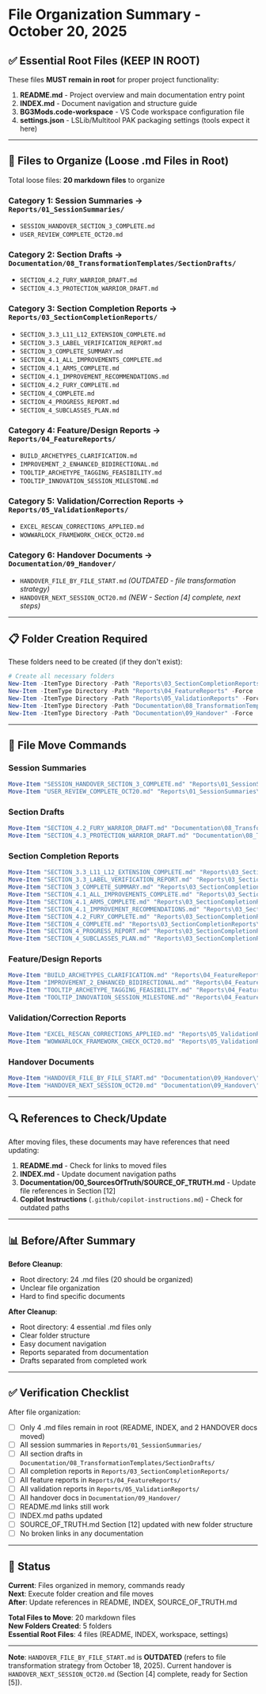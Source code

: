 # File Organization Summary - October 20, 2025

## ✅ Essential Root Files (KEEP IN ROOT)

These files **MUST remain in root** for proper project functionality:

1. **README.md** - Project overview and main documentation entry point
2. **INDEX.md** - Document navigation and structure guide
3. **BG3Mods.code-workspace** - VS Code workspace configuration file
4. **settings.json** - LSLib/Multitool PAK packaging settings (tools expect it here)

---

## 📁 Files to Organize (Loose .md Files in Root)

Total loose files: **20 markdown files** to organize

### Category 1: Session Summaries → `Reports/01_SessionSummaries/`
- `SESSION_HANDOVER_SECTION_3_COMPLETE.md`
- `USER_REVIEW_COMPLETE_OCT20.md`

### Category 2: Section Drafts → `Documentation/08_TransformationTemplates/SectionDrafts/`
- `SECTION_4.2_FURY_WARRIOR_DRAFT.md`
- `SECTION_4.3_PROTECTION_WARRIOR_DRAFT.md`

### Category 3: Section Completion Reports → `Reports/03_SectionCompletionReports/`
- `SECTION_3.3_L11_L12_EXTENSION_COMPLETE.md`
- `SECTION_3.3_LABEL_VERIFICATION_REPORT.md`
- `SECTION_3_COMPLETE_SUMMARY.md`
- `SECTION_4.1_ALL_IMPROVEMENTS_COMPLETE.md`
- `SECTION_4.1_ARMS_COMPLETE.md`
- `SECTION_4.1_IMPROVEMENT_RECOMMENDATIONS.md`
- `SECTION_4.2_FURY_COMPLETE.md`
- `SECTION_4_COMPLETE.md`
- `SECTION_4_PROGRESS_REPORT.md`
- `SECTION_4_SUBCLASSES_PLAN.md`

### Category 4: Feature/Design Reports → `Reports/04_FeatureReports/`
- `BUILD_ARCHETYPES_CLARIFICATION.md`
- `IMPROVEMENT_2_ENHANCED_BIDIRECTIONAL.md`
- `TOOLTIP_ARCHETYPE_TAGGING_FEASIBILITY.md`
- `TOOLTIP_INNOVATION_SESSION_MILESTONE.md`

### Category 5: Validation/Correction Reports → `Reports/05_ValidationReports/`
- `EXCEL_RESCAN_CORRECTIONS_APPLIED.md`
- `WOWWARLOCK_FRAMEWORK_CHECK_OCT20.md`

### Category 6: Handover Documents → `Documentation/09_Handover/`
- `HANDOVER_FILE_BY_FILE_START.md` *(OUTDATED - file transformation strategy)*
- `HANDOVER_NEXT_SESSION_OCT20.md` *(NEW - Section [4] complete, next steps)*

---

## 📋 Folder Creation Required

These folders need to be created (if they don't exist):

```powershell
# Create all necessary folders
New-Item -ItemType Directory -Path "Reports\03_SectionCompletionReports" -Force
New-Item -ItemType Directory -Path "Reports\04_FeatureReports" -Force
New-Item -ItemType Directory -Path "Reports\05_ValidationReports" -Force
New-Item -ItemType Directory -Path "Documentation\08_TransformationTemplates\SectionDrafts" -Force
New-Item -ItemType Directory -Path "Documentation\09_Handover" -Force
```

---

## 🔧 File Move Commands

### Session Summaries
```powershell
Move-Item "SESSION_HANDOVER_SECTION_3_COMPLETE.md" "Reports\01_SessionSummaries\" -Force
Move-Item "USER_REVIEW_COMPLETE_OCT20.md" "Reports\01_SessionSummaries\" -Force
```

### Section Drafts
```powershell
Move-Item "SECTION_4.2_FURY_WARRIOR_DRAFT.md" "Documentation\08_TransformationTemplates\SectionDrafts\" -Force
Move-Item "SECTION_4.3_PROTECTION_WARRIOR_DRAFT.md" "Documentation\08_TransformationTemplates\SectionDrafts\" -Force
```

### Section Completion Reports
```powershell
Move-Item "SECTION_3.3_L11_L12_EXTENSION_COMPLETE.md" "Reports\03_SectionCompletionReports\" -Force
Move-Item "SECTION_3.3_LABEL_VERIFICATION_REPORT.md" "Reports\03_SectionCompletionReports\" -Force
Move-Item "SECTION_3_COMPLETE_SUMMARY.md" "Reports\03_SectionCompletionReports\" -Force
Move-Item "SECTION_4.1_ALL_IMPROVEMENTS_COMPLETE.md" "Reports\03_SectionCompletionReports\" -Force
Move-Item "SECTION_4.1_ARMS_COMPLETE.md" "Reports\03_SectionCompletionReports\" -Force
Move-Item "SECTION_4.1_IMPROVEMENT_RECOMMENDATIONS.md" "Reports\03_SectionCompletionReports\" -Force
Move-Item "SECTION_4.2_FURY_COMPLETE.md" "Reports\03_SectionCompletionReports\" -Force
Move-Item "SECTION_4_COMPLETE.md" "Reports\03_SectionCompletionReports\" -Force
Move-Item "SECTION_4_PROGRESS_REPORT.md" "Reports\03_SectionCompletionReports\" -Force
Move-Item "SECTION_4_SUBCLASSES_PLAN.md" "Reports\03_SectionCompletionReports\" -Force
```

### Feature/Design Reports
```powershell
Move-Item "BUILD_ARCHETYPES_CLARIFICATION.md" "Reports\04_FeatureReports\" -Force
Move-Item "IMPROVEMENT_2_ENHANCED_BIDIRECTIONAL.md" "Reports\04_FeatureReports\" -Force
Move-Item "TOOLTIP_ARCHETYPE_TAGGING_FEASIBILITY.md" "Reports\04_FeatureReports\" -Force
Move-Item "TOOLTIP_INNOVATION_SESSION_MILESTONE.md" "Reports\04_FeatureReports\" -Force
```

### Validation/Correction Reports
```powershell
Move-Item "EXCEL_RESCAN_CORRECTIONS_APPLIED.md" "Reports\05_ValidationReports\" -Force
Move-Item "WOWWARLOCK_FRAMEWORK_CHECK_OCT20.md" "Reports\05_ValidationReports\" -Force
```

### Handover Documents
```powershell
Move-Item "HANDOVER_FILE_BY_FILE_START.md" "Documentation\09_Handover\" -Force
Move-Item "HANDOVER_NEXT_SESSION_OCT20.md" "Documentation\09_Handover\" -Force
```

---

## 🔍 References to Check/Update

After moving files, these documents may have references that need updating:

1. **README.md** - Check for links to moved files
2. **INDEX.md** - Update document navigation paths
3. **Documentation/00_SourcesOfTruth/SOURCE_OF_TRUTH.md** - Update file references in Section [12]
4. **Copilot Instructions** (`.github/copilot-instructions.md`) - Check for outdated paths

---

## 📊 Before/After Summary

**Before Cleanup**:
- Root directory: 24 .md files (20 should be organized)
- Unclear file organization
- Hard to find specific documents

**After Cleanup**:
- Root directory: 4 essential .md files only
- Clear folder structure
- Easy document navigation
- Reports separated from documentation
- Drafts separated from completed work

---

## ✅ Verification Checklist

After file organization:

- [ ] Only 4 .md files remain in root (README, INDEX, and 2 HANDOVER docs moved)
- [ ] All session summaries in `Reports/01_SessionSummaries/`
- [ ] All section drafts in `Documentation/08_TransformationTemplates/SectionDrafts/`
- [ ] All completion reports in `Reports/03_SectionCompletionReports/`
- [ ] All feature reports in `Reports/04_FeatureReports/`
- [ ] All validation reports in `Reports/05_ValidationReports/`
- [ ] All handover docs in `Documentation/09_Handover/`
- [ ] README.md links still work
- [ ] INDEX.md paths updated
- [ ] SOURCE_OF_TRUTH.md Section [12] updated with new folder structure
- [ ] No broken links in any documentation

---

## 🎯 Status

**Current**: Files organized in memory, commands ready  
**Next**: Execute folder creation and file moves  
**After**: Update references in README, INDEX, SOURCE_OF_TRUTH.md

**Total Files to Move**: 20 markdown files  
**New Folders Created**: 5 folders  
**Essential Root Files**: 4 files (README, INDEX, workspace, settings)

---

**Note**: `HANDOVER_FILE_BY_FILE_START.md` is **OUTDATED** (refers to file transformation strategy from October 18, 2025). Current handover is `HANDOVER_NEXT_SESSION_OCT20.md` (Section [4] complete, ready for Section [5]).
